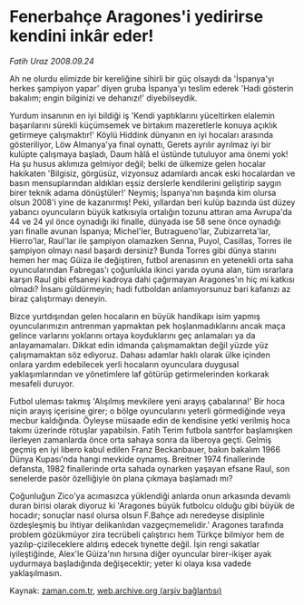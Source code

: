 # Fenerbahçe Aragones'i yedirirse kendini inkâr eder!

*Fatih Uraz 2008.09.24*

<tr><td class="metin" colspan="2" style="padding-top: 20px; padding-left: 5px; padding-right: 10px;">Ah ne olurdu elimizde bir kereliğine sihirli bir güç olsaydı da 'İspanya'yı herkes şampiyon yapar' diyen gruba İspanya'yı teslim ederek 'Hadi gösterin bakalım; engin bilginizi ve dehanızı!' diyebilseydik.</td></tr><tr><td class="metin" colspan="2" style="padding-top: 20px; padding-left: 5px; padding-right: 10px;"><p>Yurdum insanının en iyi bildiği iş 'Kendi yaptıklarını yüceltirken elalemin başarılarını sürekli küçümsemek ve birtakım mazeretlerle konuya açıklık getirmeye çalışmaktır!' Köylü Hiddink dünyanın en iyi hocaları arasında gösteriliyor, Löw Almanya'ya final oynattı, Gerets ayrılır ayrılmaz iyi bir kulüpte çalışmaya başladı, Daum hâlâ el üstünde tutuluyor ama önemi yok! Ha şu husus aklımıza gelmiyor değil; belki de ülkemize gelen hocalar hakikaten 'Bilgisiz, görgüsüz, vizyonsuz adamlardı ancak eski hocalardan ve basın mensuplarından aldıkları eşsiz derslerle kendilerini geliştirip saygın birer teknik adama dönüştüler!' Neymiş; İspanya'nın başında kim olursa olsun 2008'i yine de kazanırmış! Peki, yıllardan beri kulüp bazında üst düzey yabancı oyuncuların büyük katkısıyla ortalığın tozunu attıran ama Avrupa'da 44 ve 24 yıl önce oynadığı iki finalle, dünyada ise 58 sene önce oynadığı yarı finalle avunan İspanya; Michel'ler, Butragueno'lar, Zubizarreta'lar, Hierro'lar, Raul'lar ile şampiyon olamazken Senna, Puyol, Casillas, Torres ile şampiyon olmayı nasıl başardı dersiniz? Bunda Torres gibi dünya starını hemen her maç Güiza ile değiştiren, futbol arenasının en yetenekli orta saha oyuncularından Fabregas'ı çoğunlukla ikinci yarıda oyuna alan, tüm ısrarlara karşın Raul gibi efsaneyi kadroya dahi çağırmayan Aragones'ın hiç mi katkısı olmadı? İnsanı güldürmeyin; hadi futboldan anlamıyorsunuz bari kafanızı az biraz çalıştırmayı deneyin.
<p>Bizce yurtdışından gelen hocaların en büyük handikapı isim yapmış oyuncularımızın antrenman yapmaktan pek hoşlanmadıklarını ancak maça gelince varlarını yoklarını ortaya koyduklarını geç anlamaları ya da anlayamamaları. Dikkat edin idmanda çalışmamaktan değil yüzde yüz çalışmamaktan söz ediyoruz. Dahası adamlar haklı olarak ülke içinden onlara yardım edebilecek yerli hocaların oyunculara duygusal yaklaşımlarından ve yönetimlere laf götürüp getirmelerinden korkarak mesafeli duruyor. 
<p>Futbol uleması takmış 'Alışılmış mevkilere yeni arayış çabalarına!' Bir hoca niçin arayış içerisine girer; o bölge oyuncularını yeterli görmediğinde veya mecbur kaldığında. Öyleyse müsaade edin de kendisine yetki verilmiş hoca takımı üzerinde rötuşlar yapabilsin. Fatih Terim futbola santrfor başlamışken ilerleyen zamanlarda önce orta sahaya sonra da liberoya geçti. Gelmiş geçmiş en iyi libero kabul edilen Franz Beckanbauer, bakın bakalım 1966 Dünya Kupası'nda hangi mevkide oynamış. Breitner 1974 finallerinde defansta, 1982 finallerinde orta sahada oynarken yaşayan efsane Raul, son senelerde pasör özelliğiyle ön plana çıkmaya başlamadı mı?
<p>Çoğunluğun Zico'ya acımasızca yüklendiği anlarda onun arkasında devamlı duran birisi olarak diyoruz ki 'Aragones büyük futbolcu olduğu gibi büyük de hocadır; sonuçlar nasıl olursa olsun F.Bahçe adı neredeyse disiplinle özdeşleşmiş bu ihtiyar delikanlıdan vazgeçmemelidir.' Aragones tarafında problem gözükmüyor zira tecrübeli çalıştırıcı hem Türkçe bilmiyor hem de yazılıp-çizileceklere aldırış edecek tıynette değil. İşin rengi sakatlar iyileştiğinde, Alex'le Güiza'nın hırsına diğer oyuncular birer-ikişer ayak uydurmaya başladığında değişecektir; yeter ki olaya kısa vadede yaklaşılmasın.<br/></p></p></p></p></td></tr>

Kaynak: [zaman.com.tr](http://zaman.com.tr/yazar.do?yazino=741902), [web.archive.org (arşiv bağlantısı)](http://web.archive.org/web/20081019012656/http://www.zaman.com.tr:80/yazar.do?yazino=741902)
